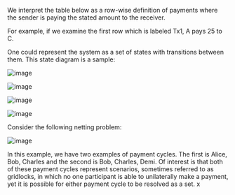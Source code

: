We interpret the table below as a row-wise definition of payments where the sender is paying the stated amount to the receiver. 

For example, if we examine the first row which is labeled Tx1, A pays 25 to C. 

One could represent the system as a set of states with transitions between them. This state diagram is a sample:

![image](https://github.com/stanleyyong/DataEngineerInterview/assets/18695878/b250fd69-61e0-4ac2-a1ee-0bc2c8315528)


![image](https://github.com/stanleyyong/DataEngineerInterview/assets/18695878/d2bb1df0-8ff9-43fb-8ba1-5612b30d5c92)



![image](https://github.com/stanleyyong/DataEngineerInterview/assets/18695878/9950b731-b238-4b7a-b674-bdb390a97d8b)


![image](https://github.com/stanleyyong/DataEngineerInterview/assets/18695878/880745e7-515a-4df2-9e80-7a6fa187130e)

Consider the following netting problem:

![image](https://github.com/stanleyyong/DataEngineerInterview/assets/18695878/bd3de98c-e5dd-460f-99eb-272d87f7d3f9)
 
In this example, we have two examples of payment cycles. The first is Alice, Bob, Charles and the second is Bob, Charles, Demi. Of interest is that both of these payment cycles represent scenarios, sometimes referred to as gridlocks, in which no one participant is able to unilaterally make a payment, yet it is possible for either payment cycle to be resolved as a set.
x
